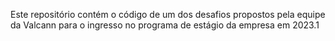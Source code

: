 Este repositório contém o código de um dos desafios propostos pela equipe da Valcann para o ingresso no programa de estágio da empresa em 2023.1
